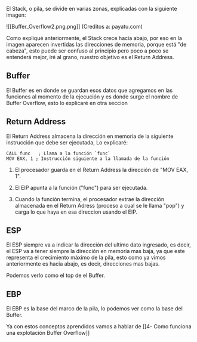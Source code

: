 El Stack, o pila, se divide en varias zonas, explicadas con la siguiente imagen: 

![[Buffer_Overflow2.png.png]]
(Creditos a: payatu.com)

Como expliqué anteriormente, el Stack crece hacia abajo, por eso en la imagen aparecen invertidas las direcciones de memoria, porque está "de cabeza", esto puede ser confuso al principio pero poco a poco se entenderá mejor, iré al grano, nuestro objetivo es el Return Address.

## Buffer

El Buffer es en donde se guardan esos datos que agregamos en las funciones al momento de la ejecución y es donde surge el nombre de Buffer Overflow, esto lo explicaré en otra seccion

## Return Address

El Return Address almacena la dirección en memoria de la siguiente instrucción que debe ser ejecutada, Lo explicaré:


```Assembly
CALL func   ; Llama a la función `func`
MOV EAX, 1 ; Instrucción siguiente a la llamada de la función
```


1. El procesador guarda en el Return Address la dirección de "MOV EAX, 1".

2. El EIP apunta a la función ("func") para ser ejecutada.

3. Cuando la función termina, el procesador extrae la dirección almacenada en el Return Adress (proceso a cual se le llama "pop")  y  carga lo que haya en esa direccion usando el EIP.


## ESP

El ESP siempre va a indicar la dirección del ultimo dato ingresado, es decir, el ESP va a tener siempre la dirección en memoria mas baja, ya que este representa el crecimiento máximo de la pila, esto como ya vimos anteriormente es hacia abajo, es decir, direcciones mas bajas.

Podemos verlo como el top de el Buffer.


## EBP 

El EBP es la base del marco de la pila, lo podemos ver como la base del Buffer.


Ya con estos conceptos aprendidos vamos a hablar de [[4- Como funciona una explotación Buffer Overflow]]



